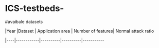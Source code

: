 # ICS-testbeds-

#avaibale datasets

|Year	|Dataset |	Application area |  Number of features| Normal attack ratio

|----|------------|----------|----------|-----------

